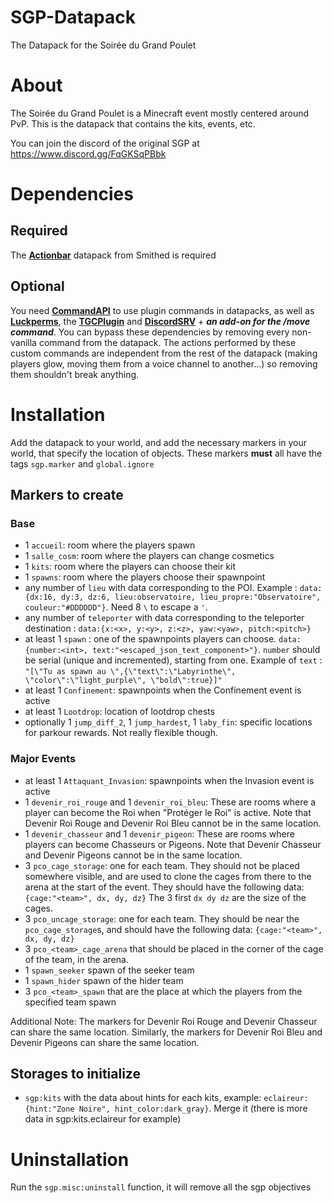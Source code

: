 # SGP-Datapack

The Datapack for the Soirée du Grand Poulet

# About

The Soirée du Grand Poulet is a Minecraft event mostly centered around PvP. This is the datapack that contains the kits, events, etc.

You can join the discord of the original SGP at https://www.discord.gg/FqGKSqPBbk

# Dependencies

## Required

The [**Actionbar**](https://wiki.smithed.dev/libraries/actionbar/) datapack from Smithed is required

## Optional

You need [**CommandAPI**](https://commandapi.jorel.dev/) to use plugin commands in datapacks, as well as [**Luckperms**](https://luckperms.net/), the [**TGCPlugin**](https://github.com/the-great-chicken/TGC-Plugin-v2/tree/main) and [**DiscordSRV**](https://www.spigotmc.org/resources/discordsrv.18494/) + **_an add-on for the /move command_**.
You can bypass these dependencies by removing every non-vanilla command from the datapack. The actions performed by these custom commands are independent from the rest of the datapack (making players glow, moving them from a voice channel to another...) so removing them shouldn't break anything.

# Installation

Add the datapack to your world, and add the necessary markers in your world, that specify the location of objects. These markers **must** all have the tags `sgp.marker` and `global.ignore`

## Markers to create

### Base

- 1 `accueil`: room where the players spawn
- 1 `salle_cosm`: room where the players can change cosmetics
- 1 `kits`: room where the players can choose their kit
- 1 `spawns`: room where the players choose their spawnpoint
- any number of `lieu` with data corresponding to the POI. Example : `data:{dx:16, dy:3, dz:6, lieu:observatoire, lieu_propre:"Observatoire", couleur:"#DDDDDD"}`. Need 8 `\` to escape a `'`.
- any number of `teleporter` with data corresponding to the teleporter destination : `data:{x:<x>, y:<y>, z:<z>, yaw:<yaw>, pitch:<pitch>}`
- at least 1 `spawn` : one of the spawnpoints players can choose. `data:{number:<int>, text:"<escaped_json_text_component>"}`. `number` should be serial (unique and incremented), starting from one. Example of `text` : `"[\"Tu as spawn au \",{\"text\":\"Labyrinthe\", \"color\":\"light_purple\", \"bold\":true}]"`
- at least 1 `Confinement`: spawnpoints when the Confinement event is active
- at least 1 `Lootdrop`: location of lootdrop chests
- optionally 1 `jump_diff_2`, 1 `jump_hardest`, 1 `laby_fin`: specific locations for parkour rewards. Not really flexible though.

### Major Events

- at least 1 `Attaquant_Invasion`: spawnpoints when the Invasion event is active
- 1 `devenir_roi_rouge` and 1 `devenir_roi_bleu`: These are rooms where a player can become the Roi when "Protéger le Roi" is active. Note that Devenir Roi Rouge and Devenir Roi Bleu cannot be in the same location.
- 1 `devenir_chasseur` and 1 `devenir_pigeon`: These are rooms where players can become Chasseurs or Pigeons. Note that Devenir Chasseur and Devenir Pigeons cannot be in the same location.
- 3 `pco_cage_storage`: one for each team. They should not be placed somewhere visible, and are used to clone the cages from there to the arena at the start of the event. They should have the following data: `{cage:"<team>", dx, dy, dz}` The 3 first `dx dy dz` are the size of the cages.
- 3 `pco_uncage_storage`: one for each team. They should be near the `pco_cage_storage`s, and should have the following data: `{cage:"<team>", dx, dy, dz}`
- 3 `pco_<team>_cage_arena` that should be placed in the corner of the cage of the team, in the arena.
- 1 `spawn_seeker` spawn of the seeker team
- 1 `spawn_hider` spawn of the hider team
- 3 `pco_<team>_spawn` that are the place at which the players from the specified team spawn

Additional Note: The markers for Devenir Roi Rouge and Devenir Chasseur can share the same location. Similarly, the markers for Devenir Roi Bleu and Devenir Pigeons can share the same location.

## Storages to initialize
- `sgp:kits` with the data about hints for each kits, example: `eclaireur:{hint:"Zone Noire", hint_color:dark_gray}`. Merge it (there is more data in sgp:kits.eclaireur for example)

# Uninstallation

Run the `sgp.misc:uninstall` function, it will remove all the sgp objectives
